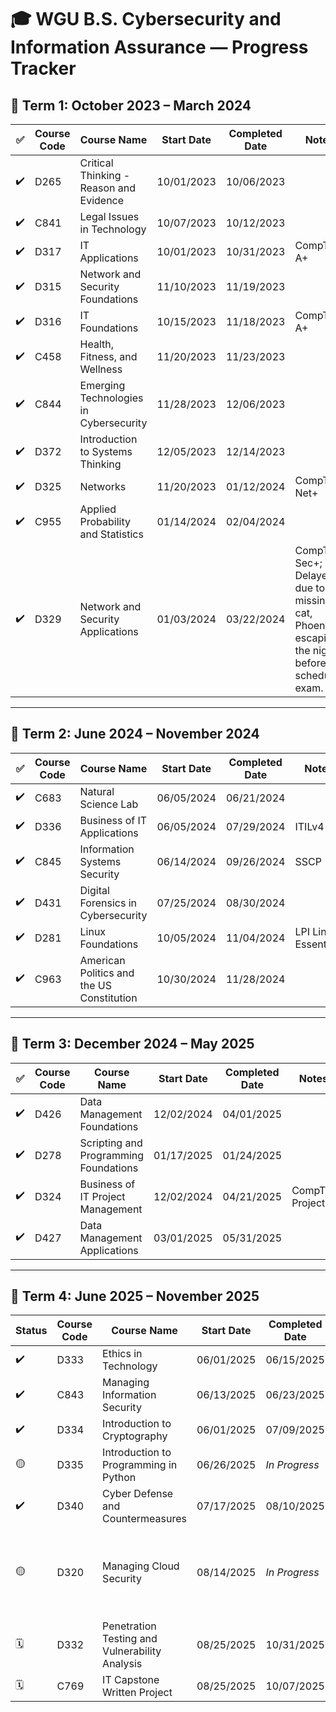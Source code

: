 # 🎓 WGU B.S. Cybersecurity and Information Assurance — Progress Tracker

## 📆 Term 1: October 2023 – March 2024

| ✅ | Course Code | Course Name                            | Start Date | Completed Date | Notes |
|----|-------------|-----------------------------------------|------------|----------------|-------|
| ✔️ | D265        | Critical Thinking - Reason and Evidence | 10/01/2023 | 10/06/2023     |       |
| ✔️ | C841        | Legal Issues in Technology              | 10/07/2023 | 10/12/2023     |       |
| ✔️ | D317        | IT Applications                         | 10/01/2023 | 10/31/2023     | CompTIA A+      |
| ✔️ | D315        | Network and Security Foundations        | 11/10/2023 | 11/19/2023     |       |
| ✔️ | D316        | IT Foundations                          | 10/15/2023 | 11/18/2023     | CompTIA A+      |
| ✔️ | C458        | Health, Fitness, and Wellness           | 11/20/2023 | 11/23/2023     |       |
| ✔️ | C844        | Emerging Technologies in Cybersecurity  | 11/28/2023 | 12/06/2023     |       |
| ✔️ | D372        | Introduction to Systems Thinking        | 12/05/2023 | 12/14/2023     |       |
| ✔️ | D325        | Networks                                | 11/20/2023 | 01/12/2024     | CompTIA Net+      |
| ✔️ | C955        | Applied Probability and Statistics      | 01/14/2024 | 02/04/2024     |       |
| ✔️ | D329        | Network and Security Applications       | 01/03/2024 | 03/22/2024     | CompTIA Sec+; Delayed due to missing cat, Phoenix, escaping the night before my scheduled exam. |

---

## 📆 Term 2: June 2024 – November 2024

| ✅ | Course Code | Course Name                             | Start Date | Completed Date | Notes |
|----|-------------|------------------------------------------|------------|----------------|-------|
| ✔️ | C683        | Natural Science Lab                      | 06/05/2024 | 06/21/2024     |       |
| ✔️ | D336        | Business of IT Applications              | 06/05/2024 | 07/29/2024     | ITILv4       |
| ✔️ | C845        | Information Systems Security             | 06/14/2024 | 09/26/2024     | SSCP      |
| ✔️ | D431        | Digital Forensics in Cybersecurity       | 07/25/2024 | 08/30/2024     |       |
| ✔️ | D281        | Linux Foundations                        | 10/05/2024 | 11/04/2024     | LPI Linux Essentials       |
| ✔️ | C963        | American Politics and the US Constitution| 10/30/2024 | 11/28/2024     |       |

---

## 📆 Term 3: December 2024 – May 2025

| ✅ | Course Code | Course Name                             | Start Date | Completed Date | Notes |
|----|-------------|------------------------------------------|------------|----------------|-------|
| ✔️ | D426        | Data Management Foundations              | 12/02/2024 | 04/01/2025     |       |
| ✔️ | D278        | Scripting and Programming Foundations    | 01/17/2025 | 01/24/2025     |       |
| ✔️ | D324        | Business of IT Project Management        | 12/02/2024 | 04/21/2025     | CompTIA Project+      |
| ✔️ | D427        | Data Management Applications             | 03/01/2025 | 05/31/2025     |       |

---

## 📆 Term 4: June 2025 – November 2025

| Status | Course Code | Course Name                             | Start Date   | Completed Date   | Notes |
|--------|-------------|------------------------------------------|--------------|------------------|-------|
| ✔️     | D333        | Ethics in Technology                     | 06/01/2025   | 06/15/2025       |       |
| ✔️     | C843        | Managing Information Security            | 06/13/2025   | 06/23/2025       |       |
| ✔️     | D334        | Introduction to Cryptography             | 06/01/2025   | 07/09/2025       |       |
| 🟡     | D335        | Introduction to Programming in Python    | 06/26/2025   | *In Progress*    | Exam scheduled for 9/8/25      |
| ✔️     | D340        | Cyber Defense and Countermeasures        | 07/17/2025   | 08/10/2025       | CompTIA CySA+     |
| 🟡     | D320        | Managing Cloud Security                  | 08/14/2025   | *In Progress*      | Exam scheduled for 9/1/25 - passed pre-assessment 8/25/25 |
| 🗓️     | D332        | Penetration Testing and Vulnerability Analysis | 08/25/2025   | 10/31/2025       | Planned - CompTIA PenTest+ |
| 🗓️     | C769        | IT Capstone Written Project              | 08/25/2025   | 10/07/2025       | Planned |
